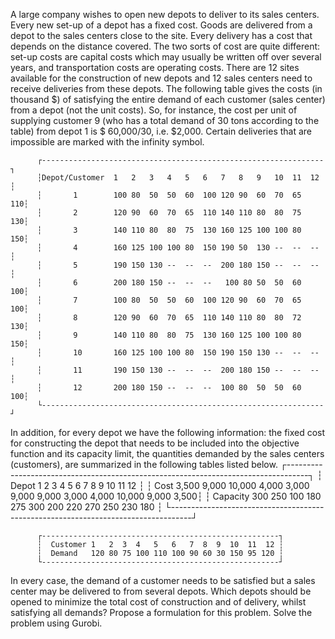A large company wishes to open new depots to deliver to its sales centers. Every new set-up of a depot has
a fixed cost. Goods are delivered from a depot to the sales centers close to the site. Every delivery has a cost
that depends on the distance covered. The two sorts of cost are quite different: set-up costs are capital costs
which may usually be written off over several years, and transportation costs are operating costs.
There are 12 sites available for the construction of new depots and 12 sales centers need to receive
deliveries from these depots. The following table gives the costs (in thousand $) of satisfying the entire
demand of each customer (sales center) from a depot (not the unit costs). So, for instance, the cost per
unit of supplying customer 9 (who has a total demand of 30 tons according to the table) from depot 1 is $
60,000/30, i.e. $2,000. Certain deliveries that are impossible are marked with the infinity symbol.



          ┌---------------------------------------------------------------┐
          ┆Depot/Customer  1   2   3   4   5   6   7   8   9   10  11  12 ┆
          ┆       1        100 80  50  50  60  100 120 90  60  70  65  110┆
          ┆       2        120 90  60  70  65  110 140 110 80  80  75  130┆
          ┆       3        140 110 80  80  75  130 160 125 100 100 80  150┆
          ┆       4        160 125 100 100 80  150 190 50  130 --  --  -- ┆
          ┆       5        190 150 130 --  --  --  200 180 150 --  --  -- ┆
          ┆       6        200 180 150 --  --  --   100 80 50  50  60  100┆
          ┆       7        100 80  50  50  60  100 120 90  60  70  65  100┆
          ┆       8        120 90  60  70  65  110 140 110 80  80  72  130┆
          ┆       9        140 110 80  80  75  130 160 125 100 100 80  150┆
          ┆       10       160 125 100 100 80  150 190 150 130 --  --  -- ┆
          ┆       11       190 150 130 --  --  --  200 180 150 --  --  -- ┆
          ┆       12       200 180 150 --  --  --  100 80  50  50  60  100┆
          └---------------------------------------------------------------┘
          
          
In addition, for every depot we have the following information: the fixed cost for constructing the depot
that needs to be included into the objective function and its capacity limit, the quantities demanded by the
sales centers (customers), are summarized in the following tables listed below.
          ┌-----------------------------------------------------------------------------------┐
          ┆ Depot    1     2     3      4     5     6     7     8     9     10     11    12   ┆
          ┆ Cost     3,500 9,000 10,000 4,000 3,000 9,000 9,000 3,000 4,000 10,000 9,000 3,500┆
          ┆ Capacity 300   250   100    180   275   300   200   220   270   250    230   180  ┆
          └-----------------------------------------------------------------------------------┘


          ┌-----------------------------------------------------┐
          ┆  Customer 1   2  3  4   5   6   7  8  9  10  11  12 ┆
          ┆  Demand   120 80 75 100 110 100 90 60 30 150 95 120 ┆
          └-----------------------------------------------------┘


In every case, the demand of a customer needs to be satisfied but a sales center may be delivered to from
several depots. Which depots should be opened to minimize the total cost of construction and of delivery,
whilst satisfying all demands? Propose a formulation for this problem. Solve the problem using Gurobi.



